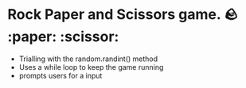 # Rock Paper and Scissors game. :rock: :paper: :scissor:

- Trialling with the random.randint() method
- Uses a while loop to keep the game running
- prompts users for a input
